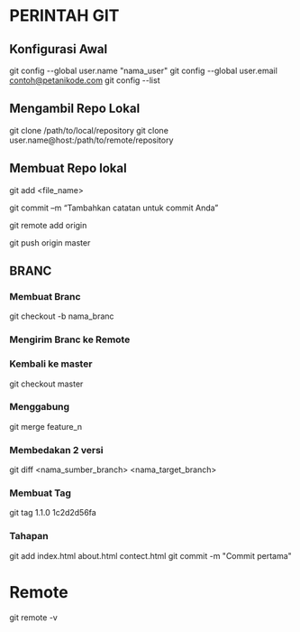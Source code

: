 
# PERINTAH GIT

## Konfigurasi Awal

git config --global user.name "nama_user"
git config --global user.email contoh@petanikode.com
git config --list


## Mengambil Repo Lokal

git clone /path/to/local/repository
git clone user.name@host:/path/to/remote/repository

## Membuat Repo lokal

git add <file_name>

git commit –m “Tambahkan catatan untuk commit Anda”

git remote add origin <server>
  
git push origin master

## BRANC

### Membuat Branc
git checkout -b nama_branc

### Mengirim Branc ke Remote

### Kembali ke master
git checkout master

### Menggabung
git merge feature_n

### Membedakan 2 versi
git diff <nama_sumber_branch> <nama_target_branch>

### Membuat Tag
git tag 1.1.0 1c2d2d56fa

### Tahapan
git add index.html about.html contect.html
git commit -m "Commit pertama"

# Remote

git remote -v 



